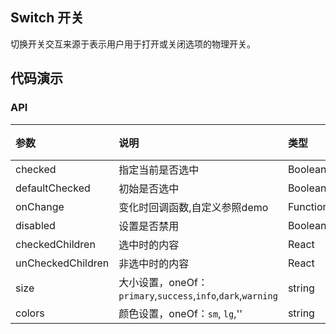 ## Switch 开关

切换开关交互来源于表示用户用于打开或关闭选项的物理开关。 

## 代码演示

### API

|参数|说明|类型|默认值|
|:---|:----|:---|:------|
|checked	|指定当前是否选中|	Boolean	|false|
|defaultChecked	|初始是否选中	|Boolean|	false |
|onChange	|变化时回调函数,自定义参照demo	|Function(checked:Boolean) |
|disabled|设置是否禁用|Boolean|false|
|checkedChildren	|选中时的内容	|React| Node |
|unCheckedChildren	|非选中时的内容	|React| Node|
|size|	大小设置，oneOf：`primary`,`success`,`info`,`dark`,`warning`|string|''|
|colors| 颜色设置，oneOf：`sm`, `lg`,''|	string	|''|
